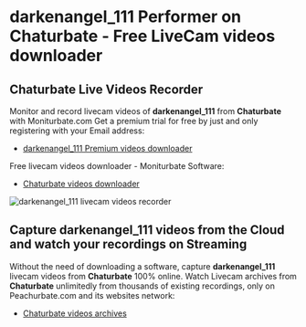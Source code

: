 # darkenangel_111 Performer on Chaturbate - Free LiveCam videos downloader

## Chaturbate Live Videos Recorder

Monitor and record livecam videos of **darkenangel_111** from **Chaturbate** with Moniturbate.com
Get a premium trial for free by just and only registering with your Email address:
* [darkenangel_111 Premium videos downloader](https://moniturbate.com/request-demo-licence-key.html)

Free livecam videos downloader - Moniturbate Software:
* [Chaturbate videos downloader](https://moniturbate.com/moniturbate-download-software.html)

![darkenangel_111 livecam videos recorder](https://peachurnet.com/templates/moniturbate-software.png)


## Capture darkenangel_111 videos from the Cloud and watch your recordings on Streaming

Without the need of downloading a software, capture **darkenangel_111** livecam videos from **Chaturbate** 100% online.
Watch Livecam archives from **Chaturbate** unlimitedly from thousands of existing recordings, only on Peachurbate.com and its websites network:
* [Chaturbate videos archives](https://peachurnet.com/)